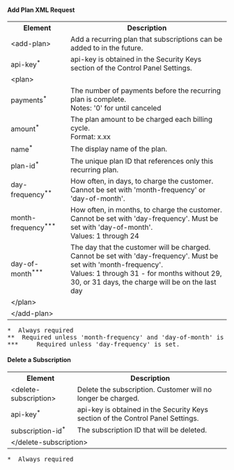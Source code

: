 #### Add Plan XML Request

<div class="table-responsive">
<table class="table table-bordered table-striped table-vertical-middle">
    <tbody><tr>
        <th>Element</th>
        <th>Description</th>
    </tr>
    <tr>
        <td class="outerElement">&lt;add-plan&gt;</td>
        <td>Add a recurring plan that subscriptions can be added to in the future.</td>
    </tr>
    <tr>
        <td>api-key<sup>*</sup></td>
        <td>api-key is obtained in the Security Keys section of the Control Panel Settings.</td>
    </tr>
    <tr>
        <td class="outerElement">&lt;plan&gt;</td>
    </tr>
    <tr>
        <td>payments<sup>*</sup></td>
        <td>The number of payments before the recurring plan is complete.<br>
            <span class="allowed">Notes: '0' for until canceled</span></td>
    </tr>
    <tr>
        <td>amount<sup>*</sup></td>
        <td>The plan amount to be charged each billing cycle.<br>
        <span class="allowed">Format: x.xx</span></td>
    </tr>
    <tr>
        <td>name<sup>*</sup></td>
        <td>The display name of the plan.</td>
    </tr>
    <tr>
        <td>plan-id<sup>*</sup></td>
        <td>The unique plan ID that references only this recurring plan.</td>
    </tr>
    <tr>
        <td>day-frequency<sup>**</sup></td>
        <td>How often, in days, to charge the customer. Cannot be set with 'month-frequency' or 'day-of-month'.</td>
    </tr>
    <tr>
        <td>month-frequency<sup>***</sup></td>
        <td>How often, in months, to charge the customer. Cannot be set with 'day-frequency'. Must be set with 'day-of-month'.<br>
        <span class="allowed">Values: 1 through 24</span></td>
    </tr>
    <tr>
        <td>day-of-month<sup>***</sup></td>
        <td>The day that the customer will be charged. Cannot be set with 'day-frequency'. Must be set with 'month-frequency'.<br>
        <span class="allowed">Values: 1 through 31 - for months without 29, 30, or 31 days, the charge will be on the last day</span></td>
    </tr>
    <tr>
        <td class="outerElement" colspan="2">&lt;/plan&gt;</td>
    </tr>
    <tr>
        <td class="outerElement" colspan="2">&lt;/add-plan&gt;</td>
    </tr>
</tbody></table>
</div>

<pre>* 	Always required
** 	Required unless 'month-frequency' and 'day-of-month' is set.
*** 	Required unless 'day-frequency' is set.</pre>

#### Delete a Subscription

<div class="table-responsive">
<table class="table table-bordered table-striped table-vertical-middle">
    <tbody><tr>
        <th>Element</th>
        <th>Description</th>
    </tr>
    <tr>
        <td class="outerElement">&lt;delete-subscription&gt;</td>
        <td>Delete the subscription. Customer will no longer be charged.</td>
    </tr>
    <tr>
        <td>api-key<sup>*</sup></td>
        <td>api-key is obtained in the Security Keys section of the Control Panel Settings.</td>
    </tr>
    <tr>
        <td>subscription-id<sup>*</sup></td>
        <td>The subscription ID that will be deleted.</td>
    </tr>
    <tr>
        <td class="outerElement" colspan="2">&lt;/delete-subscription&gt;</td>
    </tr>
</tbody></table>
</div>

<pre>* 	Always required</pre>
